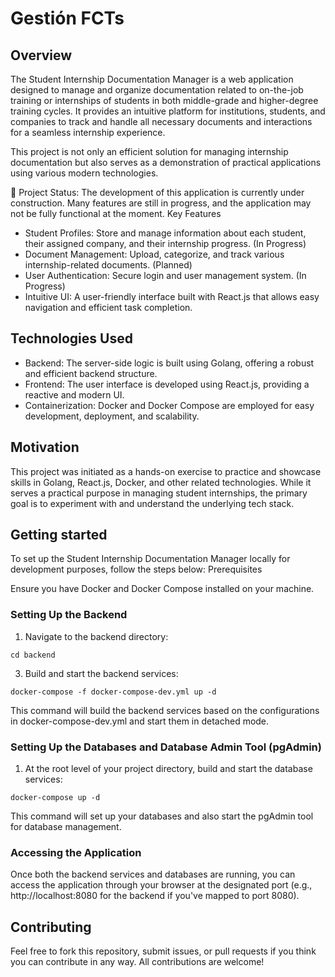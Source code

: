 # Gestión FCTs
## Overview

The Student Internship Documentation Manager is a web application designed to manage and organize documentation related to on-the-job training or internships of students in both middle-grade and higher-degree training cycles. It provides an intuitive platform for institutions, students, and companies to track and handle all necessary documents and interactions for a seamless internship experience.

This project is not only an efficient solution for managing internship documentation but also serves as a demonstration of practical applications using various modern technologies.

🚧 Project Status: The development of this application is currently under construction. Many features are still in progress, and the application may not be fully functional at the moment.
Key Features

- Student Profiles: Store and manage information about each student, their assigned company, and their internship progress. (In Progress)
- Document Management: Upload, categorize, and track various internship-related documents. (Planned)
- User Authentication: Secure login and user management system. (In Progress)
- Intuitive UI: A user-friendly interface built with React.js that allows easy navigation and efficient task completion.

## Technologies Used

- Backend: The server-side logic is built using Golang, offering a robust and efficient backend structure.
- Frontend: The user interface is developed using React.js, providing a reactive and modern UI.
- Containerization: Docker and Docker Compose are employed for easy development, deployment, and scalability.

## Motivation

This project was initiated as a hands-on exercise to practice and showcase skills in Golang, React.js, Docker, and other related technologies. While it serves a practical purpose in managing student internships, the primary goal is to experiment with and understand the underlying tech stack.

## Getting started
To set up the Student Internship Documentation Manager locally for development purposes, follow the steps below:
Prerequisites

Ensure you have Docker and Docker Compose installed on your machine.
### Setting Up the Backend

1. Navigate to the backend directory:
```
cd backend
```

3. Build and start the backend services:
```
docker-compose -f docker-compose-dev.yml up -d
```

This command will build the backend services based on the configurations in docker-compose-dev.yml and start them in detached mode.
### Setting Up the Databases and Database Admin Tool (pgAdmin)

1. At the root level of your project directory, build and start the database services:
```
docker-compose up -d
```

This command will set up your databases and also start the pgAdmin tool for database management.

### Accessing the Application

Once both the backend services and databases are running, you can access the application through your browser at the designated port (e.g., http://localhost:8080 for the backend if you've mapped to port 8080).

## Contributing

Feel free to fork this repository, submit issues, or pull requests if you think you can contribute in any way. All contributions are welcome!
